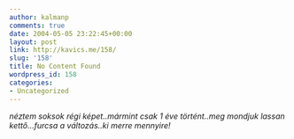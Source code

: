 ```yaml
---
author: kalmanp
comments: true
date: 2004-05-05 23:22:45+00:00
layout: post
link: http://kavics.me/158/
slug: '158'
title: No Content Found
wordpress_id: 158
categories:
- Uncategorized
---
```


_néztem soksok régi képet..mármint csak 1 éve történt..meg mondjuk lassan kettő...furcsa a változás..ki merre mennyire!_
